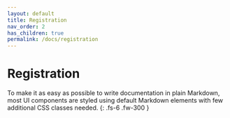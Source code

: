 ```yaml
---
layout: default
title: Registration
nav_order: 2
has_children: true
permalink: /docs/registration
---
```


# Registration

To make it as easy as possible to write documentation in plain Markdown, most UI components are styled using default Markdown elements with few additional CSS classes needed.
{: .fs-6 .fw-300 }